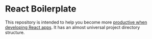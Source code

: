 # React Boilerplate
This repository is intended to help you become more [productive when developing React apps](https://medium.com/@samuelwintz/boost-your-productivity-as-a-web-developer-ec61353a9d99). It has an almost universal project directory structure.
